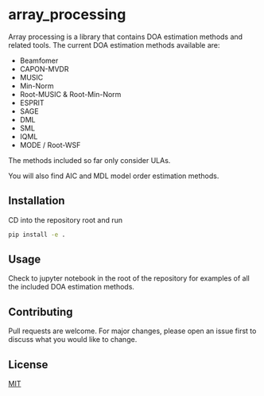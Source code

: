 # array_processing

Array processing is a library that contains DOA estimation methods and related tools. The current DOA estimation methods
available are:

- Beamfomer
- CAPON-MVDR
- MUSIC
- Min-Norm
- Root-MUSIC & Root-Min-Norm
- ESPRIT
- SAGE
- DML
- SML
- IQML
- MODE / Root-WSF

The methods included so far only consider ULAs.

You will also find AIC and MDL model order estimation methods.

## Installation

CD into the repository root and run

```bash
pip install -e .
```

## Usage

Check to jupyter notebook in the root of the repository for examples of all the included DOA estimation methods.

## Contributing

Pull requests are welcome. For major changes, please open an issue first
to discuss what you would like to change.

## License

[MIT](https://choosealicense.com/licenses/mit/)